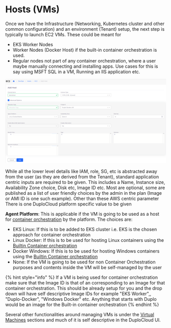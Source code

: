 # Hosts (VMs)

Once we have the Infrastructure (Networking, Kubernetes cluster and other common configuration) and an environment (Tenant) setup, the next step is typically to launch EC2 VMs. These could be meant for

* EKS Worker Nodes
* Worker Nodes (Docker Host) if the built-in container orchestration is used.
* Regular nodes not part of any container orchestration, where a user maybe manually connecting and installing apps. Use cases for this is say using MSFT SQL in a VM, Running an IIS application etc.

![](<../../.gitbook/assets/image (17).png>)

While all the lower level details like IAM, role, SG, etc is abstracted away from the user (as they are derived from the Tenant), standard application centric inputs are required to be given. This includes a Name, Instance size, Availability Zone choice, Disk etc, Image ID etc. Most are optional, some are published as a list of user friendly choices by the admin in the plan (Image or AMI ID is one such example). Other than these AWS centric parameter There is one DuploCloud platform specific value to be given

**Agent Platform**: This is applicable if the VM is going to be used as a host for [container orchestration](../container-orchestration.md) by the platform. The choices are:

* EKS Linux: If this is to be added to EKS cluster i.e. EKS is the chosen approach for container orchestration
* Linux Docker: If this is to be used for hosting Linux containers using the [Builtin Container orchestration](../container-orchestration.md)      &#x20;
* Docker Windows: If this is to be used for hosting Windows containers using the [Builtin Container orchestration](../container-orchestration.md)
* None: If the VM is going to be used for non Container Orchestration purposes and contents inside the VM will be self-managed by the user

{% hint style="info" %}
If a VM is being used for container orchestration make sure that the Image ID is that of an corresponding to an Image for that container orchestration. This should be already setup for you and the drop down will have self descriptive Image IDs for example "EKS Worker",, "Duplo-Docker", "Windows Docker" etc. Anything that starts with Duplo would be an image for the Built-in container orchestration &#x20;
{% endhint %}

Several other functionalities around managing VMs is under the [Virtual Machines](../aws-services/virtual-machines/) sections and much of it is self descriptive in the DuploCloud UI.
